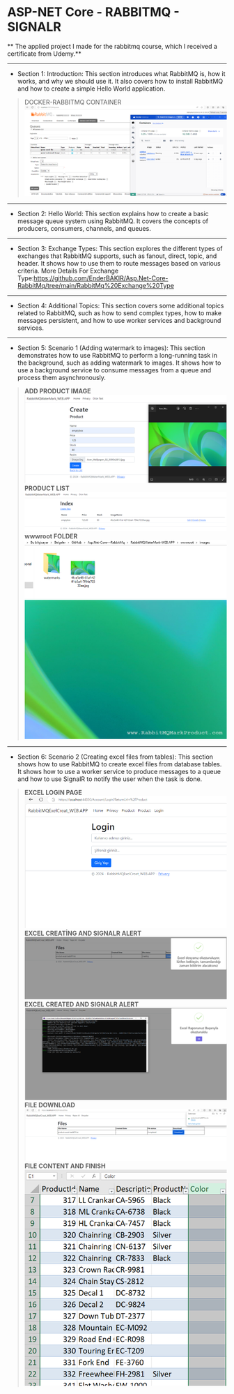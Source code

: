 # ASP-NET Core - RABBITMQ - SIGNALR
** The applied project I made for the rabbitmq course, which I received a certificate from Udemy.**

------------

- Section 1: Introduction: This section introduces what RabbitMQ is, how it works, and why we should use it. It also covers how to install RabbitMQ and how to create a simple Hello World application.
> DOCKER-RABBITMQ CONTAINER
![Docker-RabbitMQ](https://github.com/EnderBAKIR/Asp.Net-Core-RabbitMq/blob/main/RabbitMQImages/docker_rabbitmq.PNG "Docker-RabbitMQ")
- ------------

- Section 2: Hello World: This section explains how to create a basic message queue system using RabbitMQ. It covers the concepts of producers, consumers, channels, and queues.

- ------------


- Section 3: Exchange Types: This section explores the different types of exchanges that RabbitMQ supports, such as fanout, direct, topic, and header. It shows how to use them to route messages based on various criteria.
More Details For Exchange Type:https://github.com/EnderBAKIR/Asp.Net-Core-RabbitMq/tree/main/RabbitMq%20Exchange%20Type
- ------------


- Section 4: Additional Topics: This section covers some additional topics related to RabbitMQ, such as how to send complex types, how to make messages persistent, and how to use worker services and background services.

- ------------


- Section 5: Scenario 1 (Adding watermark to images): This section demonstrates how to use RabbitMQ to perform a long-running task in the background, such as adding watermark to images. It shows how to use a background service to consume messages from a queue and process them asynchronously.
> **ADD PRODUCT IMAGE**
![WaterMark Step 1](https://github.com/EnderBAKIR/Asp.Net-Core-RabbitMq/blob/main/RabbitMQImages/waterMarkStep1.PNG "WaterMark Step 1")
> **PRODUCT LIST**
![WaterMark Step 2](https://github.com/EnderBAKIR/Asp.Net-Core-RabbitMq/blob/main/RabbitMQImages/waterMarkStep2.PNG "WaterMark Step 2")
> **wwwroot FOLDER**
![WaterMark Step 3](https://github.com/EnderBAKIR/Asp.Net-Core-RabbitMq/blob/main/RabbitMQImages/waterMarkStep3.PNG "WaterMark Step 3")
![WaterMark Step 4](https://github.com/EnderBAKIR/Asp.Net-Core-RabbitMq/blob/main/RabbitMQImages/waterMarkStep4.PNG "WaterMark Step 4")
- ------------


- Section 6: Scenario 2 (Creating excel files from tables): This section shows how to use RabbitMQ to create excel files from database tables. It shows how to use a worker service to produce messages to a queue and how to use SignalR to notify the user when the task is done.
> **EXCEL LOGIN PAGE**
![Excel Login Page](https://github.com/EnderBAKIR/Asp.Net-Core-RabbitMq/blob/main/RabbitMQImages/ExcelLoginPage.PNG "Excel Login Page")
> **EXCEL CREATİNG AND SIGNALR ALERT**
![Excel Creating](https://github.com/EnderBAKIR/Asp.Net-Core-RabbitMq/blob/main/RabbitMQImages/excelCreating.png "Excel Creating")
> **EXCEL CREATED AND SIGNALR ALERT**
![Excel Created](https://github.com/EnderBAKIR/Asp.Net-Core-RabbitMq/blob/main/RabbitMQImages/excelCreated.png "Excel Created")
> **FILE DOWNLOAD**
![File Download](https://github.com/EnderBAKIR/Asp.Net-Core-RabbitMq/blob/main/RabbitMQImages/excelDownload.png "File Download")
>**FILE CONTENT AND FINISH**
![File Content](https://github.com/EnderBAKIR/Asp.Net-Core-RabbitMq/blob/main/RabbitMQImages/excelContent.png "File Content")

[1]: http://https://github.com/EnderBAKIR/Asp.Net-Core-RabbitMq/tree/main/RabbitMq%20Exchange%20Type "Excahnge Type Details"
